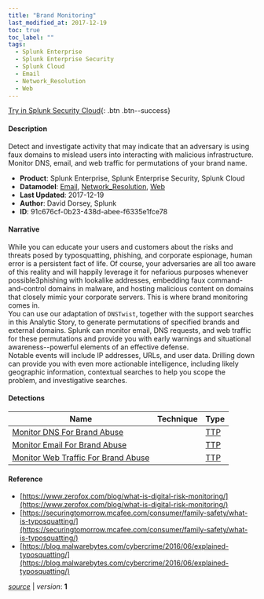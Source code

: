 ```yaml
---
title: "Brand Monitoring"
last_modified_at: 2017-12-19
toc: true
toc_label: ""
tags:
  - Splunk Enterprise
  - Splunk Enterprise Security
  - Splunk Cloud
  - Email
  - Network_Resolution
  - Web
---
```


[Try in Splunk Security Cloud](https://www.splunk.com/en_us/cyber-security.html){: .btn .btn--success}

#### Description

Detect and investigate activity that may indicate that an adversary is using faux domains to mislead users into interacting with malicious infrastructure. Monitor DNS, email, and web traffic for permutations of your brand name.

- **Product**: Splunk Enterprise, Splunk Enterprise Security, Splunk Cloud
- **Datamodel**: [Email](https://docs.splunk.com/Documentation/CIM/latest/User/Email), [Network_Resolution](https://docs.splunk.com/Documentation/CIM/latest/User/NetworkResolution), [Web](https://docs.splunk.com/Documentation/CIM/latest/User/Web)
- **Last Updated**: 2017-12-19
- **Author**: David Dorsey, Splunk
- **ID**: 91c676cf-0b23-438d-abee-f6335e1fce78

#### Narrative

While you can educate your users and customers about the risks and threats posed by typosquatting, phishing, and corporate espionage, human error is a persistent fact of life. Of course, your adversaries are all too aware of this reality and will happily leverage it for nefarious purposes whenever possible&#51;phishing with lookalike addresses, embedding faux command-and-control domains in malware, and hosting malicious content on domains that closely mimic your corporate servers. This is where brand monitoring comes in.\
You can use our adaptation of `DNSTwist`, together with the support searches in this Analytic Story, to generate permutations of specified brands and external domains. Splunk can monitor email, DNS requests, and web traffic for these permutations and provide you with early warnings and situational awareness--powerful elements of an effective defense.\
Notable events will include IP addresses, URLs, and user data. Drilling down can provide you with even more actionable intelligence, including likely geographic information, contextual searches to help you scope the problem, and investigative searches.

#### Detections

| Name        | Technique   | Type         |
| ----------- | ----------- |--------------|
| [Monitor DNS For Brand Abuse](/deprecated/24dd17b1-e2fb-4c31-878c-d4f746595bfa/) |  | [TTP](https://github.com/splunk/security_content/wiki/Detection-Analytic-Types) |
| [Monitor Email For Brand Abuse](/application/b2ea1f38-3a3e-4b8a-9cf1-82760d86a6b8/) |  | [TTP](https://github.com/splunk/security_content/wiki/Detection-Analytic-Types) |
| [Monitor Web Traffic For Brand Abuse](/web/134da869-e264-4a8f-8d7e-fcd0ec88f301/) |  | [TTP](https://github.com/splunk/security_content/wiki/Detection-Analytic-Types) |

#### Reference

* [https://www.zerofox.com/blog/what-is-digital-risk-monitoring/](https://www.zerofox.com/blog/what-is-digital-risk-monitoring/)
* [https://securingtomorrow.mcafee.com/consumer/family-safety/what-is-typosquatting/](https://securingtomorrow.mcafee.com/consumer/family-safety/what-is-typosquatting/)
* [https://blog.malwarebytes.com/cybercrime/2016/06/explained-typosquatting/](https://blog.malwarebytes.com/cybercrime/2016/06/explained-typosquatting/)



[*source*](https://github.com/splunk/security_content/tree/develop/stories/brand_monitoring.yml) \| *version*: **1**